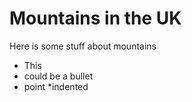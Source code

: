Mountains in the UK
====================
Here is some stuff about mountains
* This
* could be a bullet
* point 
	*indented